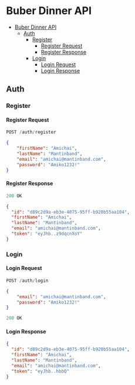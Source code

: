 # Buber Dinner API

- [Buber Dinner API](#buber-dinner-api)
  - [Auth](#auth)
    - [Register](#register)
      - [Register Request](#register-request)
      - [Register Response](#register-response)
    - [Login](#login)
      - [Login Request](#login-request)
      - [Login Response](#login-response)

## Auth

### Register

#### Register Request

```js
POST /auth/register
```

```json
{
    "firstName": "Amichai",
    "lastName": "Mantinband",
    "email": "amichai@mantinband.com",
    "password": "Amiko1232!"
}
```

#### Register Response

```js
200 OK
```

```json
{
  "id": "d89c2d9a-eb3e-4075-95ff-b920b55aa104",
  "firstName": "Amichai",
  "lastName": "Mantinband",
  "email": "amichai@mantinband.com",
  "token": "eyJhb..z9dqcnXoY"
}
```

### Login

#### Login Request

```js
POST /auth/login
```

```json
{
    "email": "amichai@mantinband.com",
    "password": "Amiko1232!"
}
```

```js
200 OK
```

#### Login Response

```json
{
  "id": "d89c2d9a-eb3e-4075-95ff-b920b55aa104",
  "firstName": "Amichai",
  "lastName": "Mantinband",
  "email": "amichai@mantinband.com",
  "token": "eyJhb..hbbQ"
}
```